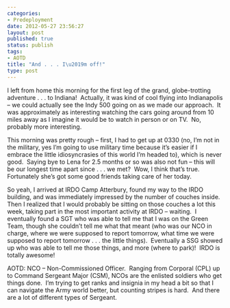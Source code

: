 ```yaml
---
categories:
- Predeployment
date: 2012-05-27 23:56:27
layout: post
published: true
status: publish
tags:
- AOTD
title: "And . . . I\u2019m off!"
type: post
---
```


I left from home this morning for the first leg of the grand, globe-trotting
adventure . . . to Indiana!  Actually, it was kind of cool flying into
Indianapolis – we could actually see the Indy 500 going on as we made our
approach.  It was approximately as interesting watching the cars going around
from 10 miles away as I imagine it would be to watch in person or on TV.  No,
probably more interesting.

This morning was pretty rough – first, I had to get up at 0330 (no, I’m not in
the military, yes I’m going to use military time because it’s easier if I
embrace the little idiosyncrasies of this world I’m headed to), which is never
good.  Saying bye to Lena for 2.5 months or so was also not fun – this will be
our longest time apart since . . . we met?  Wow, I think that’s true.
Fortunately she’s got some good friends taking care of her today.

So yeah, I arrived at IRDO Camp Atterbury, found my way to the IRDO building,
and was immediately impressed by the number of couches inside.  Then I
realized that I would probably be sitting on those couches a lot this week,
taking part in the most important activity at IRDO – waiting.  I eventually
found a SGT who was able to tell me that I was on the Green Team, though she
couldn’t tell me what that meant (who was our NCO in charge, where we were
supposed to report tomorrow, what time we were supposed to report tomorrow . .
. the little things).  Eventually a SSG showed up who was able to tell me
those things, and more (where to park)!  IRDO is totally awesome!

AOTD: NCO – Non-Commissioned Officer.  Ranging from Corporal (CPL) up to
Command Sergeant Major (CSM), NCOs are the enlisted soldiers who get things
done.  I’m trying to get ranks and insignia in my head a bit so that I can
navigate the Army world better, but counting stripes is hard.  And there are a
lot of different types of Sergeant.